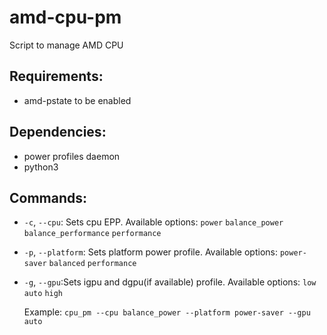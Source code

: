 # amd-cpu-pm
Script to manage AMD CPU

## Requirements:
* amd-pstate to be enabled

## Dependencies: 
* power profiles daemon
* python3

## Commands:
* `-c`, `--cpu`: Sets cpu EPP. Available options: `power` `balance_power` `balance_performance` `performance`
* `-p`, `--platform`: Sets platform power profile. Available options: `power-saver` `balanced` `performance`
* `-g`,  `--gpu`:Sets igpu and dgpu(if available) profile. Available options: `low` `auto` `high`

  Example: `cpu_pm --cpu balance_power --platform power-saver --gpu auto`


